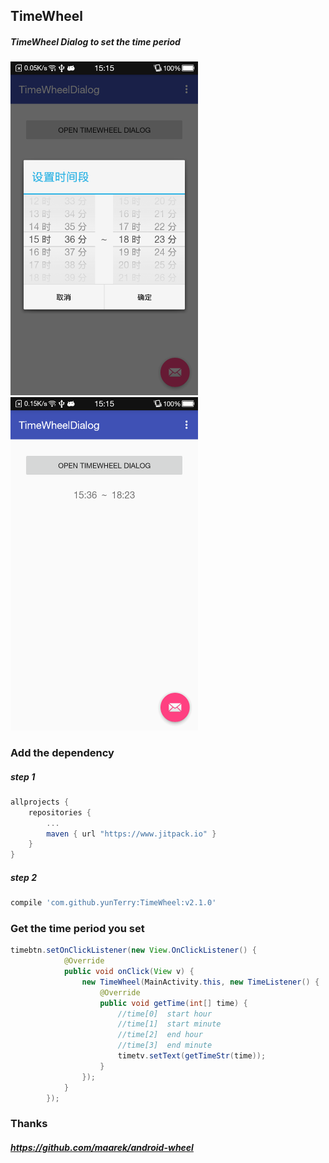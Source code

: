 ## TimeWheel

##### TimeWheel Dialog to set the time period

<img src="pic/1.png" width = "300" />
<img src="pic/2.png" width = "300" />

### Add the dependency

##### step 1

```gradle
allprojects {
	repositories {
		...
		maven { url "https://www.jitpack.io" }
	}
}
```
##### step 2

```gradle
compile 'com.github.yunTerry:TimeWheel:v2.1.0'
```

### Get the time period you set

```java
timebtn.setOnClickListener(new View.OnClickListener() {
            @Override
            public void onClick(View v) {
                new TimeWheel(MainActivity.this, new TimeListener() {
                    @Override
                    public void getTime(int[] time) {
                        //time[0]  start hour
                        //time[1]  start minute
                        //time[2]  end hour
                        //time[3]  end minute
                        timetv.setText(getTimeStr(time));
                    }
                });
            }
        });
```
### Thanks

##### https://github.com/maarek/android-wheel

